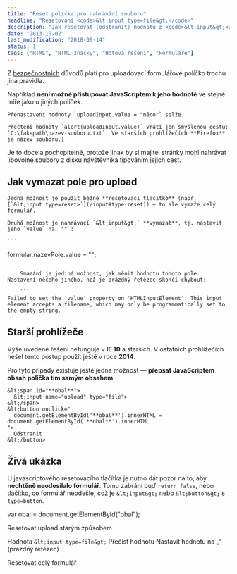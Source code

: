 ```yaml
---
title: "Reset políčka pro nahrávání souboru"
headline: "Resetování <code>&lt;input type=file&gt;</code>"
description: "Jak resetovat (odstranit) hodnotu z <code>&lt;input&gt;</code>u pro upload souborů."
date: "2013-10-02"
last_modification: "2018-09-14"
status: 1
tags: ["HTML", "HTML značky", "Hotová řešení", "Formuláře"]
---
```


Z [bezpečnostních](/zabezpeceni) důvodů platí pro uploadovací formulářové políčko trochu jiná pravidla.

Například **není možné přistupovat JavaScriptem k jeho hodnotě** ve stejné míře jako u jiných políček.

    Přenastavení hodnoty `uploadInput.value = "něco"` selže.

    Přečtení hodnoty `alert(uploadInput.value)` vrátí jen smyšlenou cestu: `C:\fakepath\nazev-souboru.txt`. Ve starších prohlížečích **Firefox** je název souboru.)

Je to docela pochopitelné, protože jinak by si majitel stránky mohl nahrávat libovolné soubory z disku návštěvníka tipováním jejich cest.

## Jak vymazat pole pro upload

    Jedna možnost je použít běžné **resetovací tlačítko** (např. [`&lt;input type=reset>`](/input#type-reset)) — to ale vymaže celý formulář.

    Druhá možnost je nahrávací `&lt;input&gt;` **vymazat**, tj. nastavit jeho `value` na `""`:

    ```
formular.nazevPole.value = "";
```

    Smazání je jediná možnost, jak měnit hodnotu tohoto pole. Nastavení něčeho jiného, než je prázdný řetězec skončí chybout:

    ```
Failed to set the 'value' property on 'HTMLInputElement': This input element accepts a filename, which may only be programmatically set to the empty string.
```

## Starší prohlížeče

Výše uvedené řešení nefunguje v **IE 10** a starších. V ostatních prohlížečích nešel tento postup použít ještě v roce **2014**.

Pro tyto případy existuje ještě jedna možnost — **přepsat JavaScriptem obsah políčka tím samým obsahem**.

```
&lt;span id="**obal**">
  &lt;input name="upload" type="file">
&lt;/span>
&lt;button onclick="
  document.getElementById('**obal**').innerHTML = document.getElementById('**obal**').innerHTML
">
  Odstranit
&lt;/button>
```

## Živá ukázka

U javascriptového resetovacího tlačítka je nutno dát pozor na to, aby **nechtěně neodesílalo formulář**. Tomu zabrání buď `return false`, nebo tlačítko, co formulář neodešle, což je `&lt;input&gt;` nebo `&lt;button&gt;` s `type=button`.

  var obal = document.getElementById("obal");

  Resetovat upload starým způsobem

Hodnota `&lt;input type=file&gt;`
  Přečíst hodnotu
  Nastavit hodnotu na „“ (prázdný řetězec)

Resetovat celý formulář
